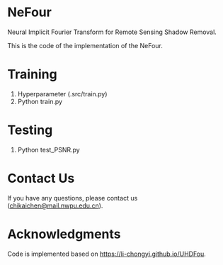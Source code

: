 # NeFour

Neural Implicit Fourier Transform for Remote Sensing Shadow Removal.

This is the code of the implementation of the NeFour.

# Training
1. Hyperparameter (.src/train.py)
2. Python train.py

# Testing
1. Python test_PSNR.py

# Contact Us
If you have any questions, please contact us (chikaichen@mail.nwpu.edu.cn).

# Acknowledgments
Code is implemented based on https://li-chongyi.github.io/UHDFou.

